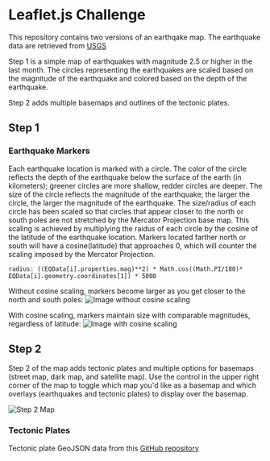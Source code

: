 # Leaflet.js Challenge

This repository contains two versions of an earthqake map.  The earthquake data are retrieved from [USGS](https://earthquake.usgs.gov/earthquakes/feed/v1.0/summary/2.5_month.geojson)

Step 1 is a simple map of earthquakes with magnitude 2.5 or higher in the last month.  The circles representing the earthquakes are scaled based on the magnitude of the earthquake and colored based on the depth of the earthquake.

Step 2 adds multiple basemaps and outlines of the tectonic plates.

## Step 1

### Earthquake Markers
Each earthquake location is marked with a circle.  The color of the circle reflects the depth of the earthquake below the surface of the earth (in kilometers); greener circles are more shallow, redder circles are deeper.  The size of the circle reflects the magnitude of the earthquake; the larger the circle, the larger the magnitude of the earthquake.  The size/radius of each circle has been scaled so that circles that appear closer to the north or south poles are not stretched by the Mercator Projection base map.  This scaling is achieved by multiplying the raidus of each circle by the cosine of the latitude of the earthquake location.  Markers located farther north or south will have a cosine(latitude) that approaches 0, which will counter the scaling imposed by the Mercator Projection.

```radius: ((EQData[i].properties.mag)**2) * Math.cos((Math.PI/180)* EQData[i].geometry.coordinates[1]) * 5000```

Without cosine scaling, markers become larger as you get closer to the north and south poles:
![Image without cosine scaling](Images/WITHOUTCosineScaling.png)

With cosine scaling, markers maintain size with comparable magnitudes, regardless of latitude:
![Image with cosine scaling](Images/WithCosineScaling.png)

## Step 2

Step 2 of the map adds tectonic plates and multiple options for basemaps (street map, dark map, and satellite map).  Use the control in the upper right corner of the map to toggle which map you'd like as a basemap and which overlays (earthquakes and tectonic plates) to display over the basemap.

![Step 2 Map](Images/Step2PlatesSatellite.png)

### Tectonic Plates
Tectonic plate GeoJSON data from this [GitHub repository](https://github.com/fraxen/tectonicplates)